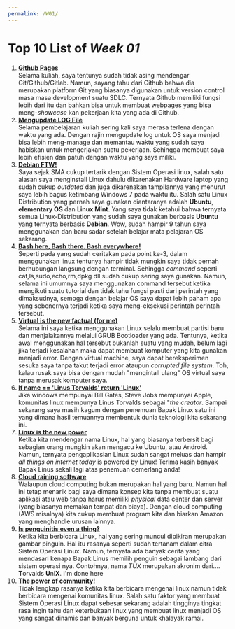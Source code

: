 ```yaml
---
permalink: /W01/
---
```


# Top 10 List of _Week 01_

1. [**Github Pages**](https://pages.github.com/)<br>
Selama kuliah, saya tentunya sudah tidak asing mendengar Git/Github/Gitlab. Namun, sayang tahu dari Github bahwa dia merupakan platform Git yang biasanya digunakan untuk version control masa masa development suatu SDLC. Ternyata Github memiliki fungsi lebih dari itu dan bahkan bisa untuk membuat webpages yang bisa meng-_showcase_ kan pekerjaan kita yang ada di Github.
2. [**Mengupdate LOG File**](https://fredypasaud.github.io/os211/TXT/mylog.txt)<br>
Selama pembelajaran kuliah sering kali saya merasa terlena dengan waktu yang ada. Dengan rajin mengupdate log untuk OS saya menjadi bisa lebih meng-manage dan memantau waktu yang sudah saya habiskan untuk mengerjakan suatu pekerjaan. Sehingga membuat saya lebih efisien dan patuh dengan waktu yang saya miliki.
3. [**Debian FTW!**](https://www.debian.org/)<br>
Saya sejak SMA cukup tertarik dengan Sistem Operasi linux, salah satu alasan saya menginstall Linux dahulu dikarenakan Hardware laptop yang sudah cukup _outdated_ dan juga dikarenakan tampilannya yang menurut saya lebih bagus ketimbang Windows 7 pada waktu itu. Salah satu Linux Distribution yang pernah saya gunakan diantaranya adalah **Ubuntu**, **elementary OS** dan **Linux Mint**. Yang saya tidak ketahui bahwa ternyata semua Linux-Distribution yang sudah saya gunakan berbasis **Ubuntu** yang ternyata berbasis **Debian**. Wow, sudah hampir 9 tahun saya menggunakan dan baru sadar setelah belajar mata pelajaran OS sekarang.
4. [**Bash here, Bash there. Bash everywhere!**](https://devhints.io/bash)<br>
Seperti pada yang sudah ceritakan pada point ke-3, dalam menggunakan linux tentunya hampir tidak mungkin saya tidak pernah berhubungan langsung dengan terminal. Sehingga _command_ seperti cat,ls,sudo,echo,rm,dpkg dll sudah cukup sering saya gunakan. Namun, selama ini umumnya saya menggunakan command tersebut ketika mengikuti suatu tutorial dan tidak tahu fungsi pasti dari perintah yang dimaksudnya, semoga dengan belajar OS saya dapat lebih paham apa yang sebenernya terjadi ketika saya meng-eksekusi perintah perintah tersebut.
5. [**Virtual is the new factual (for me)**](https://www.vmware.com/topics/glossary/content/virtual-machine)<br>
Selama ini saya ketika menggunakan Linux selalu membuat partisi baru dan menjalakannya melalui GRUB Bootloader yang ada. Tentunya, ketika awal menggunakan hal tersebut bukanlah suatu yang mudah, belum lagi jika terjadi kesalahan maka dapat membuat komputer yang kita gunakan menjadi error. Dengan virtual machine, saya dapat bereksperimen sesuka saya tanpa takut terjadi error ataupun _corrupted file system_. Toh, kalau rusak saya bisa dengan mudah "mengintall ulang" OS virtual saya tanpa merusak komputer saya.
6. [**If name == 'Linus Torvalds' return 'Linux'**](https://itsfoss.com/linus-torvalds-facts/)<br>
Jika windows mempunyai Bill Gates, Steve Jobs mempunyai Apple, komunitas linux mempunya Linus Torvalds sebagai "_the creator_. Sampai sekarang saya masih kagum dengan penemuan Bapak Linux satu ini yang dimana hasil temuannya membentuk dunia teknologi kita sekarang ini.
7. [**Linux is the new power**](https://www.omgubuntu.co.uk/2016/08/25-awesome-unexpected-things-powered-linux)<br>
Ketika kita mendengar nama Linux, hal yang biasanya terbersit bagi sebagian orang mungkin akan mengacu ke Ubuntu, atau Android. Namun, ternyata pengaplikasian Linux sudah sangat meluas dan hampir _all things on internet today_ is powered by Linux! Terima kasih banyak Bapak Linus sekali lagi atas penemuan cemerlang anda!
8. [**Cloud raining software**](https://aws.amazon.com/what-is-cloud-computing/)<br>
Walaupun cloud computing bukan merupakan hal yang baru. Namun hal ini tetap menarik bagi saya dimana konsep kita tanpa membuat suatu aplikasi atau web tanpa harus memiliki _physical_ data center dan server (yang biasanya memakan tempat dan biaya). Dengan cloud computing (AWS misalnya) kita cukup membuat program kita dan biarkan Amazon yang menghandle urusan lainnya.
9. [**Is penguinitis even a thing?**](https://fossbytes.com/why-is-the-penguin-tux-the-official-mascot-of-linux-because-torvalds-had-penguinitis/)<br>
Ketika kita berbicara Linux, hal yang sering muncul dipikiran merupakan gambar pinguin. Hal itu rasanya seperti sudah tertanam dalam citra Sistem Operasi Linux. Namun, ternyata ada banyak cerita yang mendasari kenapa Bapak Linus memilih penguin sebagai lambang dari sistem operasi nya. Contohnya, nama _TUX_ merupakan akronim dari.... **T**orvalds **U**ni**X**. I'm done here
10. [**The power of community!**](https://www.linux.org/forums/)<br>
Tidak lengkap rasanya ketika kita berbicara mengenai linux namun tidak berbicara mengenai komunitas linux. Salah satu faktor yang membuat Sistem Operasi Linux dapat sebesar sekarang adalah tingginya tingkat rasa ingin tahu dan keterbukaan linux yang membuat linux menjadi OS yang sangat dinamis dan banyak berguna untuk khalayak ramai.
